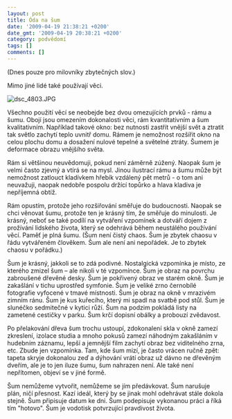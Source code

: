 ```yaml
---
layout: post
title: Óda na šum
date: '2009-04-19 21:38:21 +0200'
date_gmt: '2009-04-19 20:38:21 +0200'
category: podvědomí
tags: []
comments: []
---
```

<p>(Dnes pouze pro milovníky zbytečných slov.)</p>
<p>Mimo jiné lidé také používají věci.</p>
<p><img src='%base_url%/assets/wp-uploads/2009/04/dsc_4803.JPG' alt='dsc_4803.JPG' /></p>
<p>Všechno použití věcí se neobejde bez dvou omezujících prvků - rámu a šumu. Obojí jsou omezením dokonalosti věci, rám kvantitativním a šum kvalitativním. Například takové okno: bez nutnosti zastřít vnější svět a ztratit tak světlo zachytí teplo uvnitř domu. Rámem je nemožnost rozšířit okno na celou plochu domu a dosažení nulové tepelné a světelné ztráty. Šumem je deformace obrazu vnějšího světa.</p>
<p>Rám si většinou neuvědomuji, pokud není záměrně zúžený. Naopak šum je velmi často zjevný a vtírá se na mysl. Jinou ilustrací rámu a šumu může být nemožnost zatlouct kladívkem hřebík vzdálený pět metrů - o tom ani neuvažuji, naopak nedobře pospolu držící topůrko a hlava kladiva je nepříjemná obtíž.</p>
<p>Rám opustím, protože jeho rozšiřování směřuje do budoucnosti. Naopak se chci věnovat šumu, protože ten je krásný tím, že směřuje do minulosti. Je krásný, neboť se také podílí na vytváření vzpomínek a dotváří dojem z prožívání lidského života, který se odehrává během neustálého používání věcí. Paměť je plná šumu. (Šum není čistý chaos. Šum je zbytek chaosu v řádu vytvářeném člověkem. Šum ale není ani nepořádek. Je to zbytek chaosu v pořádku.)</p>
<p>Šum je krásný, jakkoli se to zdá podivné. Nostalgická vzpomínka je místo, ze kterého zmizel šum – ale nikoli v té vzpomínce. Šum je obraz na povrchu zabroušené dřevěné desky. Šum je pokřivený obraz ve starém okně. Šum je zakašlání v tichu uprostřed symfonie. Šum je veliké zrno černobílé fotografie vyfocené v tmavé místnosti. Šum je obraz na okně v mrazivém zimním ránu. Šum je kus kuřecího, který mi spadl na svatbě pod stůl. Šum je slunéčko sedmitečné v kytici růží. Šum na podzim pokládá listy na zametené cestičky v parku. Šum krčí dopisní obálky a probouzí zvědavost.</p>
<p>Po přelakování dřeva šum trochu ustoupí, zdokonalení skla v okně zamezí zkreslení, izolace studia a mnoho pokusů zamezí náhodným zakašláním v hudebním záznamu, lepší a jemnější film zachytí obraz bez viditelného zrna, etc. Zbude jen vzpomínka. Tam, kde šum mizí, je často vrácen ručně zpět: tapeta skryje dokonalou zeď a dýhování vrátí obraz už dávno ne dřevěným dveřím, ale je to jen iluze šumu, šum nahrazen není. Ale také není nepřítomen, objeví se v jiné formě.</p>
<p>Šum nemůžeme vytvořit, nemůžeme se jím předávkovat. Šum narušuje plán, ničí přesnost. Kazí ideál, který by se jinak mohl odehrávat stále dokola stejně. Šum připisuje datum ke dni. Šum podepisuje vykonanou práci a říká tím "hotovo". Šum je vodotisk potvrzující pravdivost života.</p>
